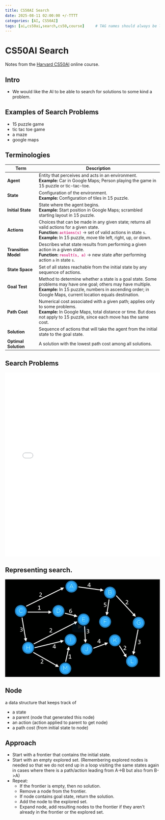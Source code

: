 ```yaml
---
title: CS50AI Search
date: 2025-08-11 02:00:00 +/-TTTT
categories: [AI, CS50AI]
tags: [ai,cs50ai,search,cs50,course]     # TAG names should always be lowercase
---
```


# CS50AI Search

Notes from the [Harvard CS50AI](https://pll.harvard.edu/course/cs50s-introduction-artificial-intelligence-python) online course.

## Intro
- We would like the AI to be able to search for solutions to some kind a problem.

## Examples of Search Problems
- 15 puzzle game
- tic tac toe game
- a maze
- google maps

## Terminologies
| Term                 | Description                                                                                                                                                                                                                                                                        |
|----------------------|------------------------------------------------------------------------------------------------------------------------------------------------------------------------------------------------------------------------------------------------------------------------------------|
| **Agent**            | Entity that perceives and acts in an environment.<br>**Example:** Car in Google Maps; Person playing the game in 15 puzzle or tic-tac-toe.                                                                                                                                         |
| **State**            | Configuration of the environment.<br>**Example:** Configuration of tiles in 15 puzzle.                                                                                                                                                                                             |
| **Initial State**    | State where the agent begins.<br>**Example:** Start position in Google Maps; scrambled starting layout in 15 puzzle.                                                                                                                                                               |
| **Actions**          | Choices that can be made in any given state; returns all valid actions for a given state.<br>**Function:** <code style="color:#d63384; font-weight:bold;">actions(s)</code> → set of valid actions in state `s`.<br>**Example:** In 15 puzzle, move tile left, right, up, or down. |
| **Transition Model** | Describes what state results from performing a given action in a given state.<br>**Function:** <code style="color:#d63384; font-weight:bold;">result(s, a)</code> → new state after performing action `a` in state `s`.                                                            |
| **State Space**      | Set of all states reachable from the initial state by any sequence of actions.                                                                                                                                                                                                     |
| **Goal Test**        | Method to determine whether a state is a goal state. Some problems may have one goal; others may have multiple.<br>**Example:** In 15 puzzle, numbers in ascending order; in Google Maps, current location equals destination.                                                     |
| **Path Cost**        | Numerical cost associated with a given path; applies only to some problems.<br>**Example:** In Google Maps, total distance or time. But does not apply to 15 puzzle, since each move has the same cost.                                                                            |
| **Solution**         | Sequence of actions that will take the agent from the initial state to the goal state.                                                                                                                                                                                             |
| **Optimal Solution** | A solution with the lowest path cost among all solutions.                                                                                                                                                                                                                          |

## Search Problems
<iframe src="/assets/markmaps/cs50ai-01search-03.html" width="100%" height="600" style="border:none;"></iframe>

## Representing search.
![cs50ai-01search-02-graphwithpathcosts.png](/assets/images/cs50ai-01search-02-graphwithpathcosts.png)

## Node
a data structure that keeps track of
- a state
- a parent (node that generated this node)
- an action (action applied to parent to get node)
- a path cost (from initial state to node)

## Approach
- Start with a frontier that contains the initial state.
- Start with an empty explored set. (Remembering explored nodes is needed so that we do not end up in a loop visiting 
the same states again in cases where there is a path/action leading from A->B but also from B->A)
- Repeat:
  - If the frontier is empty, then no solution.
  - Remove a node from the frontier.
  - If node contains goal state, return the solution.
  - Add the node to the explored set.
  - Expand node, add resulting nodes to the frontier if they
  aren't already in the frontier or the explored set.

